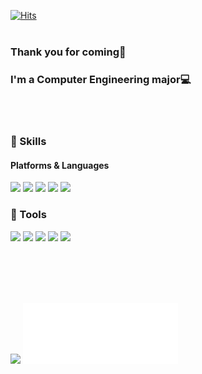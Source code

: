 [![Hits](https://hits.seeyoufarm.com/api/count/incr/badge.svg?url=https%3A%2F%2Fgithub.com%2Fleeselae%2F&count_bg=%2379C83D&title_bg=%230A7400&icon=&icon_color=%23E7E7E7&title=Visit&edge_flat=false)](https://hits.seeyoufarm.com)
<br>
<br>

### Thank you for coming:wave:    
### I'm a Computer Engineering major:computer:
<br><br>

### :notebook: Skills
#### Platforms & Languages
<p>
  <img src="https://img.shields.io/badge/C-1E90FF?style=flat-flat&logo=C&logoColor=white"/> 
  <img src="https://img.shields.io/badge/Android-3DDC84?style=flat-square&logo=Android&logoColor=white"/>
  <img src="https://img.shields.io/badge/JavaScript-F7DF1E?style=flat-square&logo=JavaScript&logoColor=white"/>
  <img src="https://img.shields.io/badge/HTML-E34F26?style=flat-square&logo=HTML5&logoColor=white"/> 
  <img src="https://img.shields.io/badge/CSS-A8B9CC?style=flat-square&logo=CSS3&logoColor=white"/>
</p>

### :wrench: Tools
<p>
  <img src="https://img.shields.io/badge/Eclipse IDE-525C86?style=flat-square&logo=Eclipse IDE&logoColor=white"/>
  <img src="https://img.shields.io/badge/Git-4B0082?style=flat-square&logo=Git&logoColor=white"/> 
  <img src="https://img.shields.io/badge/GitHub-000000?style=flat-square&logo=GitHub&logoColor=white"/> 
  <img src="https://img.shields.io/badge/Visual Studio-9932CC?style=flat-square&logo=Visual Studio&logoColor=white"/> 
  <img src="https://img.shields.io/badge/Visual Studio Code-1E90FF?style=flat-square&logo=Visual Studio Code&logoColor=white"/>
</p>

<br>
<br>
<br>
<br>
<p>
  <img src="https://github-readme-stats.vercel.app/api?username=leeselae&theme=tokyonight&show_icons=true" width="42%" />
     <img src="https://raw.githubusercontent.com/dkssud8150/github-stats-transparent/output/generated/languages.svg" width="49.2%" />
</p>







